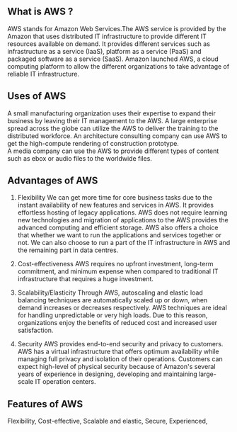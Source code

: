 ## What is AWS ? ##     
AWS stands for Amazon Web Services.The AWS service is provided by the Amazon that uses distributed IT infrastructure to provide different IT resources available on demand. It provides different services such as infrastructure as a service (IaaS), platform as a service (PaaS) and packaged software as a service (SaaS). Amazon launched AWS, a cloud computing platform to allow the different organizations to take advantage of reliable IT infrastructure.
 
## Uses of AWS ##     
  
A small manufacturing organization uses their expertise to expand their business by leaving their IT management to the AWS.
A large enterprise spread across the globe can utilize the AWS to deliver the training to the distributed workforce.
An architecture consulting company can use AWS to get the high-compute rendering of construction prototype.   
A media company can use the AWS to provide different types of content such as ebox or audio files to the worldwide files.  
 
## Advantages of AWS ## 

1) Flexibility
We can get more time for core business tasks due to the instant availability of new features and services in AWS.
It provides effortless hosting of legacy applications. AWS does not require learning new technologies and migration of applications to the AWS provides the advanced computing and efficient storage.
AWS also offers a choice that whether we want to run the applications and services together or not. We can also choose to run a part of the IT infrastructure in AWS and the remaining part in data centres.

2) Cost-effectiveness
AWS requires no upfront investment, long-term commitment, and minimum expense when compared to traditional IT infrastructure that requires a huge investment.

3) Scalability/Elasticity
Through AWS, autoscaling and elastic load balancing techniques are automatically scaled up or down, when demand increases or decreases respectively. AWS techniques are ideal for handling unpredictable or very high loads. Due to this reason, organizations enjoy the benefits of reduced cost and increased user satisfaction.

4) Security
AWS provides end-to-end security and privacy to customers.
AWS has a virtual infrastructure that offers optimum availability while managing full privacy and isolation of their operations.
Customers can expect high-level of physical security because of Amazon's several years of experience in designing, developing and maintaining large-scale IT operation centers. 

## Features of AWS ##
  
Flexibility,
Cost-effective,
Scalable and elastic,
Secure,
Experienced,
 

